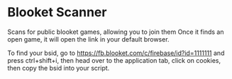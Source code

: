 # Blooket Scanner
Scans for public blooket games, allowing you to join them
Once it finds an open game, it will open the link in your default browser.

To find your bsid, go to https://fb.blooket.com/c/firebase/id?id=1111111 and press ctrl+shift+i, then head over to the application tab, click on cookies, then copy the bsid into your script.
